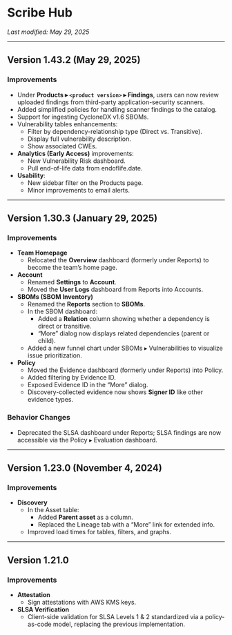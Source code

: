 # Scribe Hub  
*Last modified: May 29, 2025*

---

## Version 1.43.2 (May 29, 2025)

### Improvements
- Under **Products ▸ `<product version>` ▸ Findings**, users can now review uploaded findings from third-party application-security scanners.  
- Added simplified policies for handling scanner findings to the catalog.  
- Support for ingesting CycloneDX v1.6 SBOMs.  
- Vulnerability tables enhancements:  
  - Filter by dependency-relationship type (Direct vs. Transitive).  
  - Display full vulnerability description.  
  - Show associated CWEs.  
- **Analytics (Early Access)** improvements:  
  - New Vulnerability Risk dashboard.  
  - Pull end-of-life data from endoflife.date.  
- **Usability**:  
  - New sidebar filter on the Products page.  
  - Minor improvements to email alerts.  

---

## Version 1.30.3 (January 29, 2025)

### Improvements
- **Team Homepage**  
  - Relocated the **Overview** dashboard (formerly under Reports) to become the team’s home page.  
- **Account**  
  - Renamed **Settings** to **Account**.  
  - Moved the **User Logs** dashboard from Reports into Accounts.  
- **SBOMs (SBOM Inventory)**  
  - Renamed the **Reports** section to **SBOMs**.  
  - In the SBOM dashboard:  
    - Added a **Relation** column showing whether a dependency is direct or transitive.  
    - “More” dialog now displays related dependencies (parent or child).  
  - Added a new funnel chart under SBOMs ▸ Vulnerabilities to visualize issue prioritization.  
- **Policy**  
  - Moved the Evidence dashboard (formerly under Reports) into Policy.  
  - Added filtering by Evidence ID.  
  - Exposed Evidence ID in the “More” dialog.  
  - Discovery-collected evidence now shows **Signer ID** like other evidence types.  

### Behavior Changes
- Deprecated the SLSA dashboard under Reports; SLSA findings are now accessible via the Policy ▸ Evaluation dashboard.  

---

## Version 1.23.0 (November 4, 2024)

### Improvements
- **Discovery**  
  - In the Asset table:  
    - Added **Parent asset** as a column.  
    - Replaced the Lineage tab with a “More” link for extended info.  
  - Improved load times for tables, filters, and graphs.  

---

## Version 1.21.0

### Improvements
- **Attestation**  
  - Sign attestations with AWS KMS keys.  
- **SLSA Verification**  
  - Client-side validation for SLSA Levels 1 & 2 standardized via a policy-as-code model, replacing the previous implementation.  
